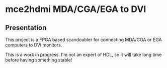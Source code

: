 # mce2hdmi MDA/CGA/EGA to DVI

## Presentation
This project is a FPGA based scandoubler for connecting MDA/CGA or EGA computers to DVI monitors.

This is a work in progress. I'm not an expert of HDL, so it will take long time before having something stable!

